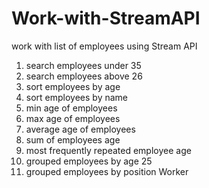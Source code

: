 # Work-with-StreamAPI
work with list of employees using Stream API

1) search employees under 35
2) search employees above 26
3) sort employees by age
4) sort employees by name
5) min age of employees
6) max age of employees
7) average age of employees
8) sum of employees age
9) most frequently repeated employee age
10) grouped employees by age 25
11) grouped employees by position Worker
